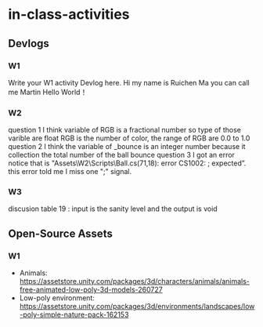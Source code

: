 # in-class-activities
## Devlogs
### W1
Write your W1 activity Devlog here.
Hi my name is Ruichen Ma you can call me Martin
Hello World！ 
### W2
question 1
 I think variable of RGB is a fractional number so type of those varible are float RGB is the number of color, the range of RGB are 0.0 to 1.0
question 2
I think the variable of _bounce is an integer number because it collection the total number of the ball bounce
question 3
I got an error notice that is "Assets\W2\Scripts\Ball.cs(71,18): error CS1002: ; expected”. this error told me I miss one ";" signal.

### W3 
discusion table 19 :
input is the sanity level and the output is void

## Open-Source Assets
### W1


- Animals: https://assetstore.unity.com/packages/3d/characters/animals/animals-free-animated-low-poly-3d-models-260727 
- Low-poly environment: https://assetstore.unity.com/packages/3d/environments/landscapes/low-poly-simple-nature-pack-162153 

